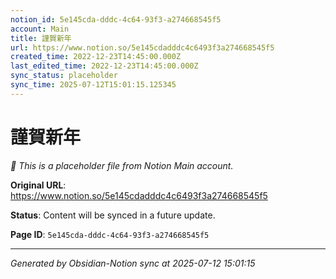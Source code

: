 ```yaml
---
notion_id: 5e145cda-dddc-4c64-93f3-a274668545f5
account: Main
title: 謹賀新年
url: https://www.notion.so/5e145cdadddc4c6493f3a274668545f5
created_time: 2022-12-23T14:45:00.000Z
last_edited_time: 2022-12-23T14:45:00.000Z
sync_status: placeholder
sync_time: 2025-07-12T15:01:15.125345
---
```


# 謹賀新年

*🔄 This is a placeholder file from Notion Main account.*

**Original URL**: https://www.notion.so/5e145cdadddc4c6493f3a274668545f5

**Status**: Content will be synced in a future update.

**Page ID**: `5e145cda-dddc-4c64-93f3-a274668545f5`

---

*Generated by Obsidian-Notion sync at 2025-07-12 15:01:15*
